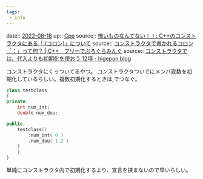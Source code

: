 ```yaml
---
tags:
 - Info
---
```


date:: [2022-08-18](Daily_Note/2022-08-18.md)
up:: [Cpp](../Bar/Program/Cpp.md)
source:: [怖いものなんてない！！: C++のコンストラクタにある「:(コロン)」について](https://kowaimononantenai.blogspot.com/2012/10/c.html)
source:: [コンストラクタで書かれるコロン「：」って何？ | C++　フリーでぷろぐらみんぐ](https://ameblo.jp/nana-2007-july/entry-10037680575.html)
source:: [コンストラクタでは、代入よりも初期化を使おう 12項 - higepon blog](https://higepon.hatenablog.com/entry/20051107/1131335521)

コンストラクタにくっついてるやつ。
コンストラクタついでにメンバ変数を初期化しているらしい。複数初期化するときは,でつなぐ。

```cpp
class testclass
{
private:
    int num_int;
    double num_dou;

public:
    testclass()
        :num_int( 0 )
        ,num_dou( 1.2 )
    {
    }
}
```

単純にコンストラクタ内で初期化するより、宣言を挟まないので早いらしい。